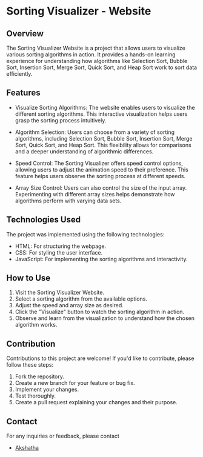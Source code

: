 # Sorting Visualizer - Website

## Overview

The Sorting Visualizer Website is a project that allows users to visualize various sorting algorithms in action. It provides a hands-on learning experience for understanding how algorithms like Selection Sort, Bubble Sort, Insertion Sort, Merge Sort, Quick Sort, and Heap Sort work to sort data efficiently.

## Features

- Visualize Sorting Algorithms: The website enables users to visualize the different sorting algorithms. This interactive visualization helps users grasp the sorting process intuitively.

- Algorithm Selection: Users can choose from a variety of sorting algorithms, including Selection Sort, Bubble Sort, Insertion Sort, Merge Sort, Quick Sort, and Heap Sort. This flexibility allows for comparisons and a deeper understanding of algorithmic differences.

- Speed Control: The Sorting Visualizer offers speed control options, allowing users to adjust the animation speed to their preference. This feature helps users observe the sorting process at different speeds.

- Array Size Control: Users can also control the size of the input array. Experimenting with different array sizes helps demonstrate how algorithms perform with varying data sets.

## Technologies Used

The project was implemented using the following technologies:

- HTML: For structuring the webpage.
- CSS: For styling the user interface.
- JavaScript: For implementing the sorting algorithms and interactivity.

## How to Use

1. Visit the Sorting Visualizer Website.
2. Select a sorting algorithm from the available options.
3. Adjust the speed and array size as desired.
4. Click the "Visualize" button to watch the sorting algorithm in action.
5. Observe and learn from the visualization to understand how the chosen algorithm works.

## Contribution

Contributions to this project are welcome! If you'd like to contribute, please follow these steps:

1. Fork the repository.
2. Create a new branch for your feature or bug fix.
3. Implement your changes.
4. Test thoroughly.
5. Create a pull request explaining your changes and their purpose.


## Contact

For any inquiries or feedback, please contact

- [Akshatha](akshathalm18email@gmail.com)

